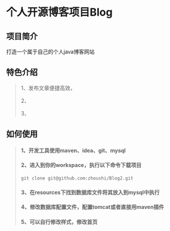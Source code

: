 # 个人开源博客项目Blog

## 项目简介

打造一个属于自己的个人java博客网站

## 特色介绍

> 1、发布文章便捷高效，
>
> 2、
>
> 3、

## 如何使用

> #### 1、开发工具使用maven、idea、git、mysql
>
> #### 2、进入到你的workspace，执行以下命令下载项目
>
> ```
> git clone git@github.com:zhoushi/Blog2.git
> ```
>
> #### 3、在resources下找到数据库文件将其放入到mysql中执行
>
> #### 4、修改数据库配置文件，配置tomcat或者直接用maven插件
>
> #### 5、可以自行修改样式，修改首页